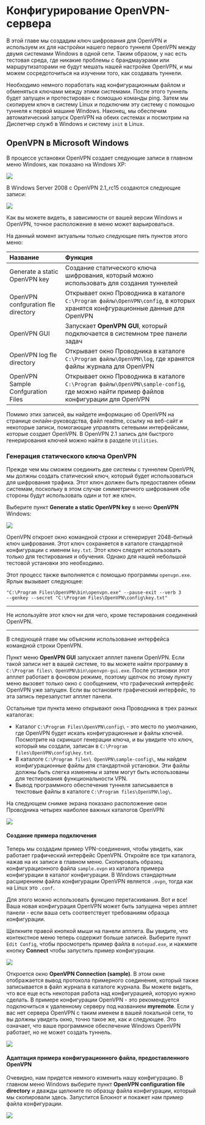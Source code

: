 # Конфигурирование OpenVPN-сервера

В этой главе мы создадим ключ шифрования для OpenVPN и используем их для настройки нашего первого туннеля OpenVPN между двумя системами Windows в одной сети. Таким образом, у нас есть тестовая среда, где никакие проблемы с брандмауэрами или маршрутизаторами не будут мешать нашей настройке OpenVPN, и мы можем сосредоточиться на изучении того, как создавать туннели.

Необходимо немного поработать над конфигурационным файлом и обменяться ключами между этими системами. После этого туннель будет запущен и протестирован с помощью команды ping. Затем мы скопируем ключ в систему Linux и подключим эту систему с помощью туннеля к первой машине Windows. Наконец, мы обеспечим автоматический запуск OpenVPN на обеих системах и посмотрим на Диспетчер служб в Windows и систему `init` в Linux.

## OpenVPN в Microsoft Windows

В процессе установки OpenVPN создает следующие записи в главном меню Windows, как показано на Windows XP:

![](/pics/pic7-1.png)

В Windows Server 2008 с OpenVPN 2.1_rc15 создаются следующие записи:

![](/pics/pic7-2.png)

Как вы можете видеть, в зависимости от вашей версии Windows и OpenVPN, точное расположение в меню может варьироваться.

На данный момент актуальны только следующие пять пунктов этого меню:

| Название                           | Функция  |
| :--------------------------------- | :------- |
| Generate a static OpenVPN key      | Создание статического ключа шифрования, который можно использовать для создания туннелей |
| OpenVPN confguration fle directory | Открывает окно Проводника в каталоге `C:\Program файлы\OpenVPN\config`, в которых хранятся конфгурационные данные для OpenVPN |
| OpenVPN GUI                        | Запускает **OpenVPN GUI**, который подключается в системном трее панели задач |
| OpenVPN log fle directory          | Открывает окно Проводника в каталоге `C:\Program файлы\OpenVPN\log`, где хранятся файлы журнала для OpenVPN |
| OpenVPN Sample Confguration Files  | Открывает окно Проводника в каталоге `C:\Program файлы\OpenVPN\sample-config`, где можно найти пример файлов конфигурации для OpenVPN |

Помимо этих записей, вы найдете информацию об OpenVPN на странице онлайн-руководства, файл readme, ссылку на веб-сайт и некоторые записи, помогающие управлять сетевыми интерфейсами, которые создает OpenVPN. В OpenVPN 2.1 запись для быстрого генерирования ключей можно найти в разделе `Utilities`.

### Генерация статического ключа OpenVPN

Прежде чем мы сможем соединить две системы с туннелем OpenVPN, мы должны создать статический ключ, который будет использоваться для шифрования трафика. Этот ключ должен быть предоставлен обеим системам, поскольку в этом случае симметричного шифрования обе стороны будут использовать один и тот же ключ.

Выберите пункт **Generate a static OpenVPN key** в меню **OpenVPN** Windows:

![](/pics/pic7-3.png)

OpenVPN откроет окно командной строки и сгенерирует 2048-битный ключ шифрования. Этот ключ сохраняется в каталоге стандартной конфигурации с именем `key.txt`. Этот ключ следует использовать только для тестирования и обучения. Однако для нашей небольшой тестовой установки это необходимо.

Этот процесс также выполняется с помощью программы `openvpn.exe`. Ярлык вызывает следующее:

```
"C:\Program Files\OpenVPN\bin\openvpn.exe" --pause-exit --verb 3
--genkey --secret "C:\Program Files\OpenVPN\config\key.txt"
```

---

Не используйте этот ключ ни для чего, кроме тестирования соединений OpenVPN.

---

В следующей главе мы объясним использование интерфейса командной строки OpenVPN.

Пункт меню **OpenVPN GUI** запускает апплет панели OpenVPN. Если такой записи нет в вашей системе, то вы можете найти программу в `C:\Program files\ OpenVPN\bin\openvpn-gui.exe`. После установки этот апплет работает в фоновом режиме, поэтому щелчок по этому пункту меню вызовет только окно с сообщением, что графический интерфейс OpenVPN уже запущен. Если вы остановите графический интерфейс, то эта запись перезапустит апплет панели.

Остальные три пункта меню открывают окна Проводника в трех разных каталогах:
* Каталог `C:\Program Files\OpenVPN\config\` - это место по умолчанию, где OpenVPN будет искать конфигурационные и файлы ключей. Посмотрите на скриншот генерации ключа, и вы увидите что ключ, который мы создали, записан в `C:\Program files\OpenVPN\config\key.txt`.
* В каталоге `C:\Program files\ OpenVPN\sample-config\`, мы найдем конфигурационные файлы для стандартной установки. Эти файлы должны быть слегка изменены и затем могут быть использованы для тестирования функциональности VPN.
* Вывод программного обеспечения туннеля записывается в текстовые файлы в каталоге `C:\Program files\OpenVPN\log\`.

На следующем снимке экрана показано расположение окон Проводника четырех наиболее важных каталогов OpenVPN:

![](/pics/pic7-4.png)

#### Создание примера подключения

Теперь мы создадим пример VPN-соединения, чтобы увидеть, как работает графический интерфейс OpenVPN. Откройте все три каталога, нажав на их записи в главном меню. Скопировать образец конфигурационного файла `sample.ovpn` из каталога примера конфигурации в каталог конфигурации. В Windows стандартным расширением файла конфигурации OpenVPN является `.ovpn`, тогда как на Linux это `.conf`.

Для этого можно использовать функцию перетаскивания. Вот и все! Ваша новая конфигурация OpenVPN может быть запущена через апплет панели - если ваша сеть соответствует требованиям образца конфигурации.

Щелкните правой кнопкой мыши на панели апплета. Вы увидите, что контекстное меню теперь содержит больше записей. Выберите пункт `Edit Config`, чтобы просмотреть пример файла в `notepad.exe`, и нажмите кнопку **Connect** чтобы запустить пример конфигурации.

![](/pics/pic7-5.png)

Откроется окно **OpenVPN Connection (sample)**. В этом окне отображается вывод протокола примерного соединения, который также записывается в файл журнала в каталоге журнала. Вы можете видеть, что все еще есть некоторая работа над конфигурацией, которую нужно сделать. В примере конфигурации OpenVPN - это рекомендуется подключиться к удаленному серверу под названием **myremote**. Если у вас нет сервера OpenVPN с таким именем в вашей локальной сети, то вы должны увидеть окно, точно такое же, как и следующее. Это означает, что ваше программное обеспечение Windows OpenVPN работает, но не может создать туннель.

![](/pics/pic7-6.png)

#### Адаптация примера конфигурационного файла, предоставленного OpenVPN

Очевидно, нам придется немного изменить нашу конфигурацию. В главном меню Windows выберите пункт **OpenVPN configuration file directory** и дважды щелкните по образцу файла конфигурации, который мы скопировали здесь. Запустится Блокнот и покажет нам пример файла конфигурации.

![](/pics/pic7-7.png)
